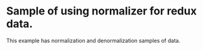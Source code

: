 # Sample of using normalizer for redux data.

This example has normalization and denormalization samples of data.

